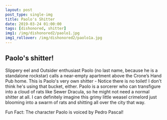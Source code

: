 ```yaml
---
layout: post
post_type: single-img
title: Paolo's Shitter
date: 2019-03-24 01:00:00
tags: [dishonored, shitter]
img1: /img/dishonored2/paolo1.jpg
img1_rollover: /img/dishonored2/paolo1a.jpg
---
```

## Paolo's shitter!

Slippery eel and Outsider enthusiast Paolo (no last name, because he is a standalone rockstar) calls a near-empty apartment above the Crone’s Hand Pub home. This is Paolo's very own shitter - Notice there is no toilet! I don't think he's using that bucket, either. Paolo is a sorcerer who can transfigure into a cloud of rats like Sewer Dracula, so he might not need a normal shitter at all. I can definitely imagine this grimy little weasel crimelord just blooming into a swarm of rats and shitting all over the city that way.

Fun Fact: The character Paolo is voiced by Pedro Pascal!
